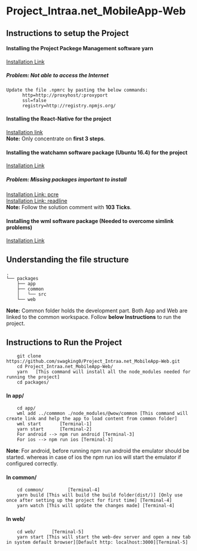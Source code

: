 # Project_Intraa.net_MobileApp-Web

## Instructions to setup the Project
#### Installing the Project Packege Management software yarn
   [Installation Link](https://websiteforstudents.com/how-to-install-yarn-packege-management-on-ubuntu-16-04-18-04-18-10/)
##### Problem: Not able to access the Internet
    Update the file .npmrc by pasting the below commands:
          http=http://proxyhost/:proxyport
          ssl=false
          registry=http://registry.npmjs.org/
#### Installing the React-Native for the project
   [Installation link](https://code.likeagirl.io/say-hello-world-using-react-native-in-linux-15955986bc44) <br />
    __Note:__ Only concentrate on __first 3 steps__.

#### Installing the watchamn software package (Ubuntu 16.4) for the project
   [Installation Link](https://medium.com/@vonchristian/how-to-setup-watchman-on-ubuntu-16-04-53196cc0227c)
##### Problem: Missing packages important to install
   [Installation Link: pcre](http://www.linuxfromscratch.org/blfs/view/svn/general/pcre.html) <br />
   [Installation Link: readline](https://stackoverflow.com/questions/23085076/readline-readline-h-file-not-found) <br />
   __Note:__ Follow the solution comment with __103 Ticks__.
   
#### Installing the wml software package (Needed to overcome simlink problems)
   [Installation Link](https://github.com/wix/wml/)
   
## Understanding the file structure
```
.
└── packages
    ├── app 
    ├── common 
    │   └── src 
    └── web 
```
__Note:__ Common folder holds the development part. Both App and Web are linked to the common workspace. Follow __below Instructions__ to run the project.
## Instructions to Run the Project
        git clone https://github.com/swagking0/Project_Intraa.net_MobileApp-Web.git
        cd Project_Intraa.net_MobileApp-Web/
        yarn   [This command will install all the node_modules needed for running the project]
        cd packages/
 #### In app/
        cd app/
        wml add ../commmon ./node_modules/@wow/common [This command will create link and help the app to load content from common folder]
        wml start       [Terminal-1]
        yarn start      [Terminal-2]
        For android --> npm run android [Terminal-3]
        For ios --> npm run ios [Terminal-3]
  __Note__: For android, before running npm run android the emulator should be started. whereas in case of ios the npm run ios will start the emulator if configured correctly.
#### In common/
        cd common/         [Terminal-4]
        yarn build [This will build the build folder(dist/)] [Only use once after setting up the project for first time] [Terminal-4]
        yarn watch [This will update the changes made] [Terminal-4]
#### In web/
        cd web/      [Terminal-5]
        yarn start [This will start the web-dev server and open a new tab in system default browser][Default http: localhost:3000][Terminal-5]
        
        
        
